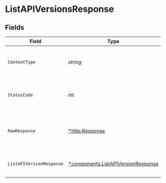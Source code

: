 # ListAPIVersionsResponse


## Fields

| Field                                                                                   | Type                                                                                    | Required                                                                                | Description                                                                             |
| --------------------------------------------------------------------------------------- | --------------------------------------------------------------------------------------- | --------------------------------------------------------------------------------------- | --------------------------------------------------------------------------------------- |
| `ContentType`                                                                           | *string*                                                                                | :heavy_check_mark:                                                                      | HTTP response content type for this operation                                           |
| `StatusCode`                                                                            | *int*                                                                                   | :heavy_check_mark:                                                                      | HTTP response status code for this operation                                            |
| `RawResponse`                                                                           | [*http.Response](https://pkg.go.dev/net/http#Response)                                  | :heavy_check_mark:                                                                      | Raw HTTP response; suitable for custom response parsing                                 |
| `ListAPIVersionResponse`                                                                | [*components.ListAPIVersionResponse](../../models/components/listapiversionresponse.md) | :heavy_minus_sign:                                                                      | List of API specifications (OpenAPI or AsyncAPI)                                        |